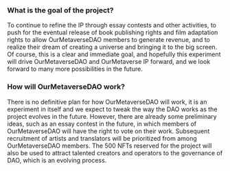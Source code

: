  ### What is the goal of the project?

To continue to refine the IP through essay contests and other activities, to push for the eventual release of book publishing rights and film adaptation rights to allow OurMetaverseDAO members to generate revenue, and to realize their dream of creating a universe and bringing it to the big screen. Of course, this is a clear and immediate goal, and hopefully this experiment will drive OurMetaverseDAO and OurMetaverse IP forward, and we look forward to many more possibilities in the future.

### How will OurMetaverseDAO work?

There is no definitive plan for how OurMetaverseDAO will work, it is an experiment in itself and we expect to tweak the way the DAO works as the project evolves in the future. However, there are already some preliminary ideas, such as an essay contest in the future, in which members of OurMetaverseDAO will have the right to vote on their work. Subsequent recruitment of artists and translators will be prioritized from among OurMetaverseDAO members. The 500 NFTs reserved for the project will also be used to attract talented creators and operators to the governance of DAO, which is an evolving process.
